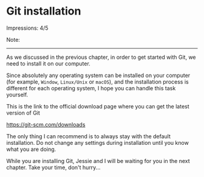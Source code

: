 # Git installation

Impressions: 4/5

Note:

---

As we discussed in the previous chapter, in order to get started with Git, we need to install it on our computer.

Since absolutely any operating system can be installed on your computer (for example, `Window`, `Linux/Unix` or `macOS`), and the installation process is different for each operating system, I hope you can handle this task yourself.

This is the link to the official download page where you can get the latest version of Git

https://git-scm.com/downloads

The only thing I can recommend is to always stay with the default installation. Do not change any settings during installation until you know what you are doing.

While you are installing Git, Jessie and I will be waiting for you in the next chapter. Take your time, don't hurry...
